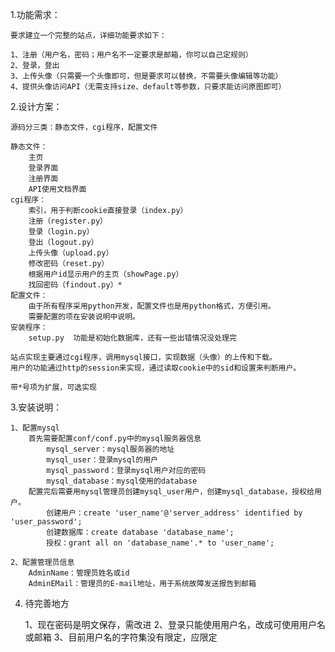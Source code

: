 1.功能需求：

    要求建立一个完整的站点，详细功能要求如下：

    1、注册（用户名，密码；用户名不一定要求是邮箱，你可以自己定规则）
    2、登录，登出
    3、上传头像（只需要一个头像即可，但是要求可以替换，不需要头像编辑等功能）
    4、提供头像访问API（无需支持size、default等参数，只要求能访问原图即可）

2.设计方案：

    源码分三类：静态文件，cgi程序，配置文件

    静态文件：
        主页
        登录界面
        注册界面
        API使用文档界面
    cgi程序：
        索引，用于判断cookie直接登录（index.py）
        注册（register.py）
        登录（login.py）
        登出（logout.py）
        上传头像（upload.py）
        修改密码（reset.py）
        根据用户id显示用户的主页（showPage.py）
        找回密码（findout.py）*
    配置文件：
        由于所有程序采用python开发，配置文件也是用python格式，方便引用。
        需要配置的项在安装说明中说明。
    安装程序：
        setup.py  功能是初始化数据库，还有一些出错情况没处理完

    站点实现主要通过cgi程序，调用mysql接口，实现数据（头像）的上传和下载。
    用户的功能通过http的session来实现，通过读取cookie中的sid和设置来判断用户。

    带*号项为扩展，可选实现

3.安装说明：

    1、配置mysql
        首先需要配置conf/conf.py中的mysql服务器信息
            mysql_server：mysql服务器的地址
            mysql_user：登录mysql的用户
            mysql_password：登录mysql用户对应的密码
            mysql_database：mysql使用的database
        配置完后需要用mysql管理员创建mysql_user用户，创建mysql_database，授权给用户。
            创建用户：create 'user_name'@'server_address' identified by 'user_password';
            创建数据库：create database 'database_name';
            授权：grant all on 'database_name'.* to 'user_name';

    2、配置管理员信息
        AdminName：管理员姓名或id
        AdminEMail：管理员的E-mail地址，用于系统故障发送报告到邮箱

4. 待完善地方
    
    1、现在密码是明文保存，需改进
    2、登录只能使用用户名，改成可使用用户名或邮箱
    3、目前用户名的字符集没有限定，应限定
